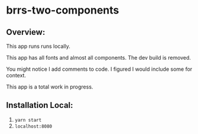 # brrs-two-components

## Overview:

This app runs runs locally.

This app has all fonts and almost all components. The dev build is removed.

You might notice I add comments to code. I figured I would include some for context. 

This app is a total work in progress.

## Installation Local:

1. `yarn start`
2. `localhost:8080`
